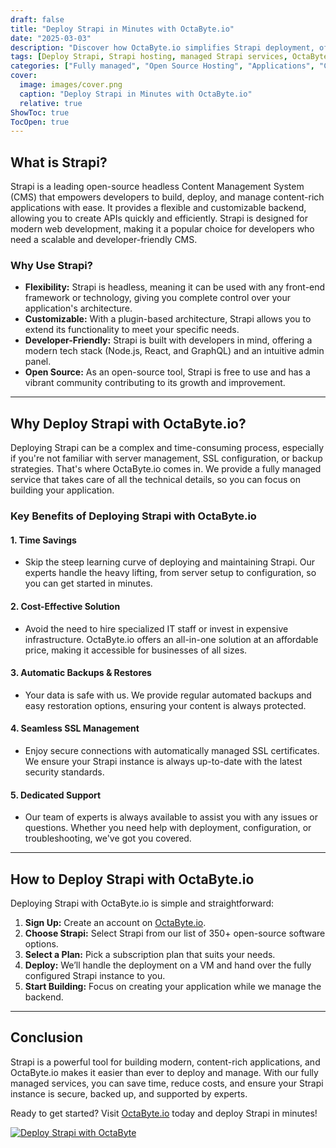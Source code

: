 ```yaml
---
draft: false
title: "Deploy Strapi in Minutes with OctaByte.io"
date: "2025-03-03"
description: "Discover how OctaByte.io simplifies Strapi deployment, offering a fully managed solution that saves time, reduces costs, and ensures seamless SSL management, automatic backups, and expert support. Deploy Strapi effortlessly and focus on building your application."
tags: [Deploy Strapi, Strapi hosting, managed Strapi services, OctaByte, Strapi deployment, open-source CMS, managed open-source software, Strapi benefits, Strapi SSL management, Strapi backups, Strapi support]
categories: ["Fully managed", "Open Source Hosting", "Applications", "Cms", "Strapi"]
cover:
  image: images/cover.png
  caption: "Deploy Strapi in Minutes with OctaByte.io"
  relative: true
ShowToc: true
TocOpen: true
---
```



## What is Strapi?

Strapi is a leading open-source headless Content Management System (CMS) that empowers developers to build, deploy, and manage content-rich applications with ease. It provides a flexible and customizable backend, allowing you to create APIs quickly and efficiently. Strapi is designed for modern web development, making it a popular choice for developers who need a scalable and developer-friendly CMS.

### Why Use Strapi?

- **Flexibility:** Strapi is headless, meaning it can be used with any front-end framework or technology, giving you complete control over your application's architecture.
- **Customizable:** With a plugin-based architecture, Strapi allows you to extend its functionality to meet your specific needs.
- **Developer-Friendly:** Strapi is built with developers in mind, offering a modern tech stack (Node.js, React, and GraphQL) and an intuitive admin panel.
- **Open Source:** As an open-source tool, Strapi is free to use and has a vibrant community contributing to its growth and improvement.

---

## Why Deploy Strapi with OctaByte.io?

Deploying Strapi can be a complex and time-consuming process, especially if you're not familiar with server management, SSL configuration, or backup strategies. That's where OctaByte.io comes in. We provide a fully managed service that takes care of all the technical details, so you can focus on building your application.

### Key Benefits of Deploying Strapi with OctaByte.io

#### 1. **Time Savings**
   - Skip the steep learning curve of deploying and maintaining Strapi. Our experts handle the heavy lifting, from server setup to configuration, so you can get started in minutes.

#### 2. **Cost-Effective Solution**
   - Avoid the need to hire specialized IT staff or invest in expensive infrastructure. OctaByte.io offers an all-in-one solution at an affordable price, making it accessible for businesses of all sizes.

#### 3. **Automatic Backups & Restores**
   - Your data is safe with us. We provide regular automated backups and easy restoration options, ensuring your content is always protected.

#### 4. **Seamless SSL Management**
   - Enjoy secure connections with automatically managed SSL certificates. We ensure your Strapi instance is always up-to-date with the latest security standards.

#### 5. **Dedicated Support**
   - Our team of experts is always available to assist you with any issues or questions. Whether you need help with deployment, configuration, or troubleshooting, we've got you covered.

---

## How to Deploy Strapi with OctaByte.io

Deploying Strapi with OctaByte.io is simple and straightforward:

1. **Sign Up:** Create an account on [OctaByte.io](https://octabyte.io).
2. **Choose Strapi:** Select Strapi from our list of 350+ open-source software options.
3. **Select a Plan:** Pick a subscription plan that suits your needs.
4. **Deploy:** We’ll handle the deployment on a VM and hand over the fully configured Strapi instance to you.
5. **Start Building:** Focus on creating your application while we manage the backend.

---

## Conclusion

Strapi is a powerful tool for building modern, content-rich applications, and OctaByte.io makes it easier than ever to deploy and manage. With our fully managed services, you can save time, reduce costs, and ensure your Strapi instance is secure, backed up, and supported by experts. 

Ready to get started? Visit [OctaByte.io](https://octabyte.io) today and deploy Strapi in minutes!

[![Deploy Strapi with OctaByte](/images/deploy-on-octabyte.png)](https://octabyte.io/fully-managed-open-source-services/applications/cms/strapi)